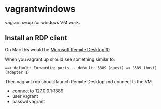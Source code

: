 # vagrantwindows
vagrant setup for windows VM work.

## Install an RDP client

On Mac this would be [Microsoft Remote Desktop
10](https://itunes.apple.com/us/app/microsoft-remote-desktop/id1295203466?mt=12)

When you vagrant up should see something similar to:

`==> default: Forwarding ports...
  default: 3389 (guest) => 3389 (host) (adapter 1)
`

Then vagrant rdp should launch Remote Desktop and connect to the VM.
  * connect to 127.0.0.1:3389
  * user vagrant
  * passwd vagrant
